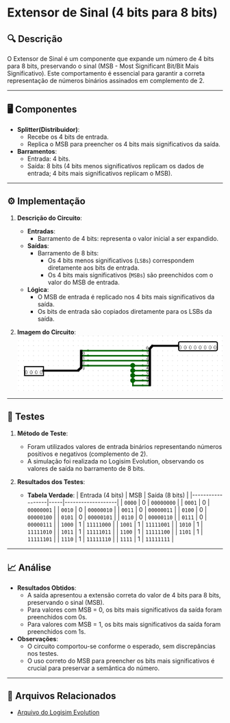 # Extensor de Sinal (4 bits para 8 bits)

## 🔍 Descrição

O Extensor de Sinal é um componente que expande um número de 4 bits para 8 bits, preservando o sinal (MSB - Most Significant Bit/Bit Mais Significativo). Este comportamento é essencial para garantir a correta representação de números binários assinados em complemento de 2.

---

## 🖥️ Componentes

- **Splitter(Distribuidor)**:
  - Recebe os 4 bits de entrada.
  - Replica o MSB para preencher os 4 bits mais significativos da saída.
- **Barramentos**:
  - Entrada: 4 bits.
  - Saída: 8 bits (4 bits menos significativos replicam os dados de entrada; 4 bits mais significativos replicam o MSB).

---

## ⚙️ Implementação

1. **Descrição do Circuito**:

   - **Entradas**:
     - Barramento de 4 bits: representa o valor inicial a ser expandido.
   - **Saídas**:
     - Barramento de 8 bits:
       - Os 4 bits menos significativos (`LSBs`) correspondem diretamente aos bits de entrada.
       - Os 4 bits mais significativos (`MSBs`) são preenchidos com o valor do MSB de entrada.
   - **Lógica**:
     - O MSB de entrada é replicado nos 4 bits mais significativos da saída.
     - Os bits de entrada são copiados diretamente para os LSBs da saída.

2. **Imagem do Circuito**:
   ![Extensor de Sinal](images/extensor_sinal_4_to_8.png)

---

## 🔬 Testes

1. **Método de Teste**:

   - Foram utilizados valores de entrada binários representando números positivos e negativos (complemento de 2).
   - A simulação foi realizada no Logisim Evolution, observando os valores de saída no barramento de 8 bits.

2. **Resultados dos Testes**:
   - **Tabela Verdade**:
     | Entrada (4 bits) | MSB | Saída (8 bits) |
     |------------------|-----|-------------------|
     | `0000` | 0 | `00000000` |
     | `0001` | 0 | `00000001` |
     | `0010` | 0 | `00000010` |
     | `0011` | 0 | `00000011` |
     | `0100` | 0 | `00000100` |
     | `0101` | 0 | `00000101` |
     | `0110` | 0 | `00000110` |
     | `0111` | 0 | `00000111` |
     | `1000` | 1 | `11111000` |
     | `1001` | 1 | `11111001` |
     | `1010` | 1 | `11111010` |
     | `1011` | 1 | `11111011` |
     | `1100` | 1 | `11111100` |
     | `1101` | 1 | `11111101` |
     | `1110` | 1 | `11111110` |
     | `1111` | 1 | `11111111` |

---

## 📈 Análise

- **Resultados Obtidos**:
  - A saída apresentou a extensão correta do valor de 4 bits para 8 bits, preservando o sinal (MSB).
  - Para valores com MSB = 0, os bits mais significativos da saída foram preenchidos com 0s.
  - Para valores com MSB = 1, os bits mais significativos da saída foram preenchidos com 1s.
- **Observações**:
  - O circuito comportou-se conforme o esperado, sem discrepâncias nos testes.
  - O uso correto do MSB para preencher os bits mais significativos é crucial para preservar a semântica do número.

---

## 📂 Arquivos Relacionados

- [Arquivo do Logisim Evolution](src/extensor_sinal_4_to_8.circ)
